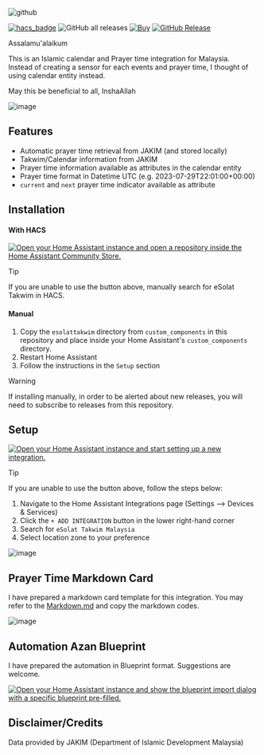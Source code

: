 ![github](https://github.com/user-attachments/assets/2e1c97c0-6b48-4953-8a32-38f1e9a4d052)

[![hacs_badge](https://img.shields.io/badge/HACS-Integration-41BDF5.svg)](https://github.com/hacs/integration)
![GitHub all releases](https://img.shields.io/badge/dynamic/json?color=41BDF5&logo=home-assistant&label=Download%20Count&suffix=%20installs&cacheSeconds=15600&url=https://analytics.home-assistant.io/custom_integrations.json&query=$.esolattakwim.total)
[![Buy](https://img.shields.io/badge/Belanja-Coffee-yellow.svg)](https://zubirco.de/buymecoffee)
[![GitHub Release](https://img.shields.io/github/release/zubir2k/homeassistant-esolattakwim.svg)](https://github.com/zubir2k/homeassistant-esolattakwim/releases/)

Assalamu'alaikum

This is an Islamic calendar and Prayer time integration for Malaysia. \
Instead of creating a sensor for each events and prayer time, I thought of using calendar entity instead.

May this be beneficial to all, InshaAllah

![image](https://github.com/user-attachments/assets/f6f2009b-b187-4d3b-905d-7e4b5dc16b1b)


## Features
- Automatic prayer time retrieval from JAKIM (and stored locally)
- Takwim/Calendar information from JAKIM
- Prayer time information available as attributes in the calendar entity
- Prayer time format in Datetime UTC (e.g. 2023-07-29T22:01:00+00:00)
- `current` and `next` prayer time indicator available as attribute

## Installation
#### With HACS
[![Open your Home Assistant instance and open a repository inside the Home Assistant Community Store.](https://my.home-assistant.io/badges/hacs_repository.svg)](https://my.home-assistant.io/redirect/hacs_repository/?owner=zubir2k&repository=homeassistant-esolattakwim&category=integration)

> [!Tip]
> If you are unable to use the button above, manually search for eSolat Takwim in HACS.

#### Manual
1. Copy the `esolattakwim` directory from `custom_components` in this repository and place inside your Home Assistant's `custom_components` directory.
2. Restart Home Assistant
3. Follow the instructions in the `Setup` section

> [!WARNING]
> If installing manually, in order to be alerted about new releases, you will need to subscribe to releases from this repository.

## Setup
[![Open your Home Assistant instance and start setting up a new integration.](https://my.home-assistant.io/badges/config_flow_start.svg)](https://my.home-assistant.io/redirect/config_flow_start/?domain=esolattakwim)

> [!Tip]
> If you are unable to use the button above, follow the steps below:
> 1. Navigate to the Home Assistant Integrations page (Settings --> Devices & Services)
> 2. Click the `+ ADD INTEGRATION` button in the lower right-hand corner
> 3. Search for `eSolat Takwim Malaysia`
> 4. Select location zone to your preference

![image](https://github.com/user-attachments/assets/7071de5a-1d22-4f89-9162-02fc1b5a782e)

## Prayer Time Markdown Card
I have prepared a markdown card template for this integration.
You may refer to the [Markdown.md](MARKDOWN.md) and copy the markdown codes.

![image](https://github.com/user-attachments/assets/73dd0218-0adb-4ac6-92d3-2226a2072d51)

## Automation Azan Blueprint
I have prepared the automation in Blueprint format. Suggestions are welcome. 

[![Open your Home Assistant instance and show the blueprint import dialog with a specific blueprint pre-filled.](https://my.home-assistant.io/badges/blueprint_import.svg)](https://my.home-assistant.io/redirect/blueprint_import/?blueprint_url=https%3A%2F%2Fgithub.com%2Fzubir2k%2Fhomeassistant-esolattakwim%2Fblob%2Fmain%2Fblueprints%2Fesolat_automation.yaml)

## Disclaimer/Credits
Data provided by JAKIM (Department of Islamic Development Malaysia)

